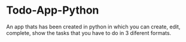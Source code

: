 # Todo-App-Python
An app thats has been created in python in which you can create, edit, complete, show the tasks that you have to do in 3 diferent formats.
